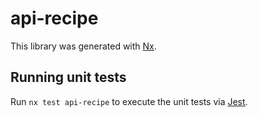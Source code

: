 # api-recipe

This library was generated with [Nx](https://nx.dev).

## Running unit tests

Run `nx test api-recipe` to execute the unit tests via [Jest](https://jestjs.io).
